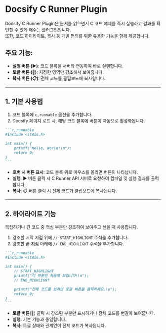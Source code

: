 # Docsify C Runner Plugin

Docsify C Runner Plugin은 문서를 읽으면서 C 코드 예제를 즉시 실행하고 결과를 확인할 수 있게 해주는 플러그인입니다.    
또한, 코드 하이라이트, 복사 등 개발 편의를 위한 유용한 기능을 함께 제공합니다.

## 주요 기능:

* **실행 버튼 (▶️)**: 코드 블록을 서버와 연동하여 바로 실행합니다.
* **토글 버튼 (🔀)**: 지정한 영역만 강조해서 보여줍니다.
* **복사 버튼 (📋)**: 전체 코드를 클립보드에 복사합니다.

---

## 1. 기본 사용법

1. 코드 블록에 `c,runnable` 옵션을 추가합니다.
2. Docsify 페이지 로드 시, 해당 코드 블록에 버튼이 자동으로 활성화됩니다.

````markdown
```c,runnable
#include <stdio.h>

int main() {
    printf("Hello, World!\n");
    return 0;
}
```
````

- **호버 시 버튼 표시**: 코드 블록 위로 마우스를 올리면 버튼이 나타납니다.
- **실행**: ▶️ 버튼 클릭 시 C Runner API 서버로 요청하여 컴파일 및 실행 결과를 출력합니다.
- **복사**: 📋 버튼 클릭 시 전체 코드가 클립보드에 복사됩니다.

---

## 2. 하이라이트 기능

복잡하거나 긴 코드 중 핵심 부분만 강조하여 보여주고 싶을 때 사용합니다.

1. 강조할 시작 지점 위에 `// START_HIGHLIGHT` 주석을 추가합니다.
2. 강조할 끝 지점 아래에 `// END_HIGHLIGHT` 주석을 추가합니다.

````markdown
```c,runnable
#include <stdio.h>

int main() {
    // START_HIGHLIGHT
    printf("이 부분만 처음에 보입니다!\n");
    // END_HIGHLIGHT

    printf("전체 코드를 보려면 토글 버튼을 클릭하세요.\n");
    return 0;
}
```
````

- **토글 버튼**(🔀) 클릭 시 강조된 부분만 표시하거나 전체 코드를 번갈아 보여줍니다.
- **실행**: 기본 기능과 동일합니다.
- **복사**: 토글 상태와 관계없이 전체 코드가 복사됩니다.


